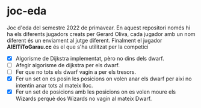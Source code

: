 # joc-eda
Joc d'eda del semestre 2022 de primavear.
En aquest repositori només hi ha els diferents jugadors creats per Gerard Oliva, cada jugador amb un nom diferent és un enviament al jutge diferent. 
Finalment el jugador **AIElTiToGarau.cc** és el que s'ha utilitzat per la competici

- [x] Algorisme de Dijkstra implementat, pèro no dins dels dwarf.
- [ ] Afegir algorisme de dijkstra per els dwarf.
- [ ] Fer que no tots els dwarf vagin a per els tresors.
- [x] Fer un set on es posin les posicions on volen anar els dwarf per així no intentin anar tots al mateix lloc.
- [x] Fer un set de posicions amb les posicions on es volen moure els Wizards perquè dos Wizards no vagin al mateix Dwarf.